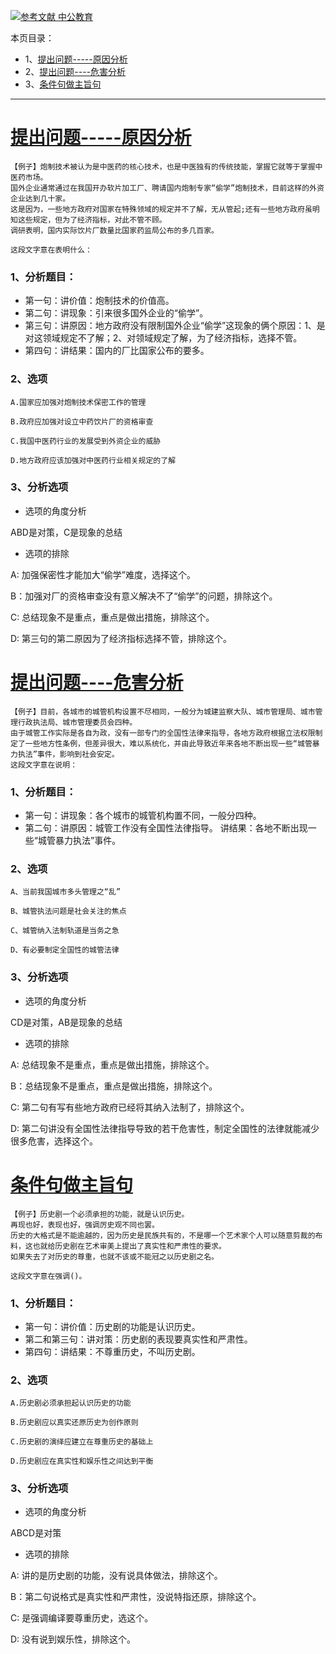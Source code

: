 [![](https://img.shields.io/badge/参考文献-中公教育-yellow.svg "参考文献 中公教育")](http://www.offcn.com/gwy/2018/0731/12299.html)

本页目录：
- 1、[提出问题-----原因分析](#index-01)
- 2、[提出问题----危害分析](#index-02)
- 3、[条件句做主旨句](#index-03)

***

# <a name="index-01" href="#" >提出问题-----原因分析</a>
```
【例子】炮制技术被认为是中医药的核心技术，也是中医独有的传统技能，掌握它就等于掌握中医药市场。
国外企业通常通过在我国开办软片加工厂、聘请国内炮制专家“偷学”炮制技术，目前这样的外资企业达到几十家。
这是因为，一些地方政府对国家在特殊领域的规定并不了解，无从管起;还有一些地方政府虽明知这些规定，但为了经济指标，对此不管不顾。
调研表明，国内实际饮片厂数量比国家药监局公布的多几百家。

这段文字意在表明什么：
```

### 1、分析题目：
- 第一句：讲价值：炮制技术的价值高。
- 第二句：讲现象：引来很多国外企业的“偷学”。
- 第三句：讲原因：地方政府没有限制国外企业“偷学”这现象的俩个原因：1、是对这领域规定不了解；2、对领域规定了解，为了经济指标，选择不管。
- 第四句：讲结果：国内的厂比国家公布的要多。
### 2、选项
```
A.国家应加强对炮制技术保密工作的管理

B.政府应加强对设立中药饮片厂的资格审查

C.我国中医药行业的发展受到外资企业的威胁

D.地方政府应该加强对中医药行业相关规定的了解
```

### 3、分析选项
- 选项的角度分析

ABD是对策，C是现象的总结

- 选项的排除

A: 加强保密性才能加大“偷学”难度，选择这个。

B：加强对厂的资格审查没有意义解决不了“偷学”的问题，排除这个。

C: 总结现象不是重点，重点是做出措施，排除这个。

D: 第三句的第二原因为了经济指标选择不管，排除这个。

# <a name="index-02" href="#" >提出问题----危害分析</a>
```
【例子】目前，各城市的城管机构设置不尽相同，一般分为城建监察大队、城市管理局、城市管理行政执法局、城市管理委员会四种。
由于城管工作实际是各自为政，没有一部专门的全国性法律来指导，各地方政府根据立法权限制定了一些地方性条例，但差异很大，难以系统化，并由此导致近年来各地不断出现一些“城管暴力执法”事件，影响到社会安定。
这段文字意在说明：
```
### 1、分析题目：
- 第一句：讲现象：各个城市的城管机构置不同，一般分四种。
- 第二句：讲原因：城管工作没有全国性法律指导。
          讲结果：各地不断出现一些“城管暴力执法”事件。
### 2、选项
```
A、当前我国城市多头管理之“乱”

B、城管执法问题是社会关注的焦点

C、城管纳入法制轨道是当务之急

D、有必要制定全国性的城管法律
```
### 3、分析选项
- 选项的角度分析

CD是对策，AB是现象的总结

- 选项的排除

A: 总结现象不是重点，重点是做出措施，排除这个。

B：总结现象不是重点，重点是做出措施，排除这个。

C: 第二句有写有些地方政府已经将其纳入法制了，排除这个。

D: 第二句讲没有全国性法律指导导致的若干危害性，制定全国性的法律就能减少很多危害，选择这个。

# <a name="index-03" href="#" >条件句做主旨句</a>
```
【例子】历史剧一个必须承担的功能，就是认识历史。
再现也好，表现也好，强调厉史观不同也罢。
历史的大格式是不能逾越的，因为历史是民族共有的，不是哪一个艺术家个人可以随意剪裁的布料，这也就给历史剧在艺术审美上提出了真实性和严肃性的要求。
如果失去了对历史的尊重，也就不该或不能冠之以历史剧之名。

这段文字意在强调()。
```
### 1、分析题目：
- 第一句：讲价值：历史剧的功能是认识历史。
- 第二和第三句：讲对策：历史剧的表现要真实性和严肃性。
- 第四句：讲结果：不尊重历史，不叫历史剧。

### 2、选项
```
A.历史剧必须承担起认识历史的功能

B.历史剧应以真实还原历史为创作原则

C.历史剧的演绎应建立在尊重历史的基础上

D.历史剧应在真实性和娱乐性之间达到平衡
```
### 3、分析选项
- 选项的角度分析

ABCD是对策

- 选项的排除

A: 讲的是历史剧的功能，没有说具体做法，排除这个。

B：第二句说格式是真实性和严肃性，没说特指还原，排除这个。

C: 是强调编译要尊重历史，选这个。

D: 没有说到娱乐性，排除这个。
